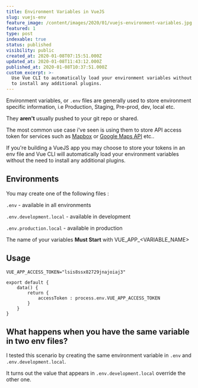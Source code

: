 ```yaml
---
title: Environment Variables in VueJS
slug: vuejs-env
feature_image: /content/images/2020/01/vuejs-environment-variables.jpg
featured: 1
type: post
indexable: true
status: published
visibility: public
created_at: 2020-01-08T07:15:51.000Z
updated_at: 2020-01-08T11:43:12.000Z
published_at: 2020-01-08T10:37:51.000Z
custom_excerpt: >-
  Use Vue CLI to automatically load your environment variables without the need
  to install any additional plugins.
---
```


Environment variables, or `.env` files are generally used to store environment specific information, i.e Production, Staging, Pre-prod, dev, local etc.

They **aren't** usually pushed to your git repo or shared.

The most common use case i've seen is using them to store API access token for services such as [Mapbox](https://www.mapbox.com/) or [Google Maps API](https://developers.google.com/maps/documentation) etc..

If you're building a VueJS app you may choose to store your tokens in an env file and Vue CLI will automatically load your environment variables without the need to install any additional plugins.

## Environments

You may create one of the following files :

`.env` - available in all environments

`.env.development.local` - available in development

`.env.production.local` - available in production

The name of your variables **Must Start** with VUE\_APP\_<VARIABLE\_NAME>

## Usage

    VUE_APP_ACCESS_TOKEN="lsis8ssx82729jnajoiaj3"

    export default {
    	data() {
        	return {
            	accessToken : process.env.VUE_APP_ACCESS_TOKEN
            }
        }
    }

## What happens when you have the same variable in two env files?

I tested this scenario by creating the same environment variable in `.env` and `.env.development.local`.

It turns out the value that appears in `.env.development.local` override the other one.